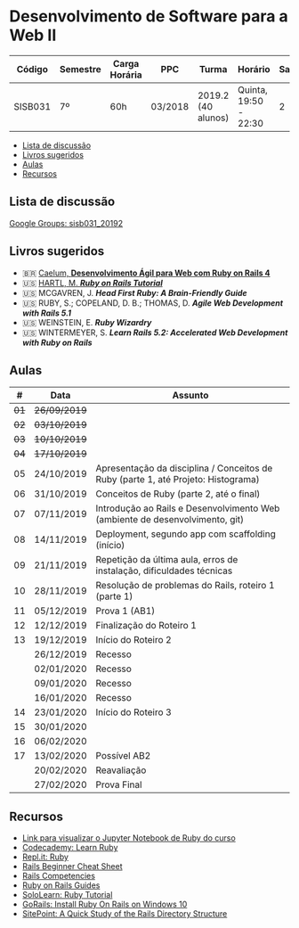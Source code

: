 # Desenvolvimento de Software para a Web II

| Código  | Semestre | Carga Horária | PPC     | Turma              | Horário               | Sala |
| ------- | -------- | ------------- | ------- | ------------------ | --------------------- | ---- |
| SISB031 | 7º       | 60h           | 03/2018 | 2019.2 (40 alunos) | Quinta, 19:50 - 22:30 | 2    |

- [Lista de discussão](#lista-de-discuss%c3%a3o)
- [Livros sugeridos](#livros-sugeridos)
- [Aulas](#aulas)
- [Recursos](#recursos)

## Lista de discussão

[Google Groups: sisb031_20192](https://groups.google.com/forum/#!forum/sisb031_20192)

## Livros sugeridos

- :brazil: [Caelum, **Desenvolvimento Ágil para Web com Ruby on Rails 4**](https://www.caelum.com.br/download/caelum-ruby-on-rails-rr71.pdf)
- :us: [HARTL, M. ***Ruby on Rails Tutorial***](https://www.railstutorial.org/)
- :us: MCGAVREN, J. ***Head First Ruby: A Brain-Friendly Guide***
- :us: RUBY, S.; COPELAND, D. B.; THOMAS, D. ***Agile Web Development with Rails 5.1***
- :us: WEINSTEIN, E. ***Ruby Wizardry***
- :us: WINTERMEYER, S. ***Learn Rails 5.2: Accelerated Web Development with Ruby on Rails***

## Aulas

| \#     | Data           | Assunto                                                                           |
| ------ | -------------- | --------------------------------------------------------------------------------- |
| ~~01~~ | ~~26/09/2019~~ |                                                                                   |
| ~~02~~ | ~~03/10/2019~~ |                                                                                   |
| ~~03~~ | ~~10/10/2019~~ |                                                                                   |
| ~~04~~ | ~~17/10/2019~~ |                                                                                   |
| 05     | 24/10/2019     | Apresentação da disciplina / Conceitos de Ruby (parte 1, até Projeto: Histograma) |
| 06     | 31/10/2019     | Conceitos de Ruby (parte 2, até o final)                                          |
| 07     | 07/11/2019     | Introdução ao Rails e Desenvolvimento Web (ambiente de desenvolvimento, git)      |
| 08     | 14/11/2019     | Deployment, segundo app com scaffolding (início)                                  |
| 09     | 21/11/2019     | Repetição da última aula, erros de instalação, dificuldades técnicas              |
| 10     | 28/11/2019     | Resolução de problemas do Rails, roteiro 1 (parte 1)                              |
| 11     | 05/12/2019     | Prova 1 (AB1)                                                                     |
| 12     | 12/12/2019     | Finalização do Roteiro 1                                                          |
| 13     | 19/12/2019     | Início do Roteiro 2                                                               |
|        | 26/12/2019     | Recesso                                                                           |
|        | 02/01/2020     | Recesso                                                                           |
|        | 09/01/2020     | Recesso                                                                           |
|        | 16/01/2020     | Recesso                                                                           |
| 14     | 23/01/2020     | Início do Roteiro 3                                                               |
| 15     | 30/01/2020     |                                                                                   |
| 16     | 06/02/2020     |                                                                                   |
| 17     | 13/02/2020     | Possível AB2                                                                      |
|        | 20/02/2020     | Reavaliação                                                                       |
|        | 27/02/2020     | Prova Final                                                                       |

## Recursos

- [Link para visualizar o Jupyter Notebook de Ruby do curso](https://nbviewer.jupyter.org/github/theagoliveira/sisb031_20192/blob/master/notebooks/ruby.ipynb)
- [Codecademy: Learn Ruby](https://www.codecademy.com/learn/learn-ruby)
- [Repl.it: Ruby](https://repl.it/languages/ruby)
- [Rails Beginner Cheat Sheet](http://www.pragtob.info/rails-beginner-cheatsheet/)
- [Rails Competencies](https://dgosxlrnzhofi.cloudfront.net/custom_page_images/64/page_images/Rails_Competencies.png?1386276348)
- [Ruby on Rails Guides](https://guides.rubyonrails.org/)
- [SoloLearn: Ruby Tutorial](https://www.sololearn.com/Course/Ruby/)
- [GoRails: Install Ruby On Rails on Windows 10](https://gorails.com/setup/windows/10)
- [SitePoint: A Quick Study of the Rails Directory Structure](https://www.sitepoint.com/a-quick-study-of-the-rails-directory-structure/)

